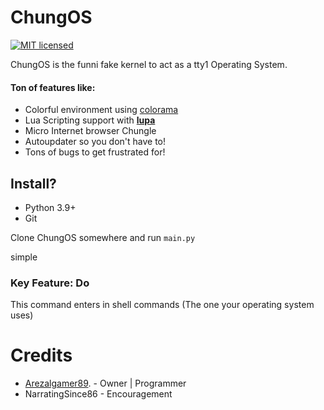# ChungOS

[![MIT licensed](https://img.shields.io/badge/license-MIT-blue.svg)](https://raw.githubusercontent.com/Special-Rocket-Agents/ChungOS/master/LICENSE)

ChungOS is the <!--trashy codebase--> funni fake kernel to act as a tty1 Operating System.
#### Ton of features like:
- Colorful environment using [colorama](https://pypi.org/project/colorama/)
- Lua Scripting support with __[lupa](https://pypi.org/project/lupa/)__
- Micro Internet browser Chungle
- Autoupdater so you don't have to!
- Tons of bugs to get frustrated for!


## Install?
- Python 3.9+
- Git

Clone ChungOS somewhere and run `main.py`

simple

### Key Feature: Do

This command enters in shell commands (The one your operating system uses)


# Credits

- [Arezalgamer89](mailto:aradytfa@gmail.com"). - Owner | Programmer
- NarratingSince86 - Encouragement
